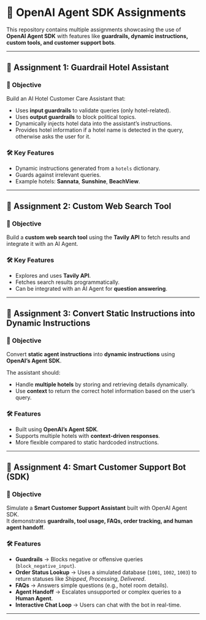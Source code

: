 # 🧠 OpenAI Agent SDK Assignments  

This repository contains multiple assignments showcasing the use of **OpenAI Agent SDK** with features like **guardrails, dynamic instructions, custom tools, and customer support bots**.  

---

## 📌 Assignment 1: Guardrail Hotel Assistant  

### 🎯 Objective  
Build an AI Hotel Customer Care Assistant that:  
- Uses **input guardrails** to validate queries (only hotel-related).  
- Uses **output guardrails** to block political topics.  
- Dynamically injects hotel data into the assistant’s instructions.  
- Provides hotel information if a hotel name is detected in the query, otherwise asks the user for it.  

### 🛠 Key Features  
- Dynamic instructions generated from a `hotels` dictionary.  
- Guards against irrelevant queries.  
- Example hotels: **Sannata**, **Sunshine**, **BeachView**.  

---

## 📌 Assignment 2: Custom Web Search Tool  

### 🎯 Objective  
Build a **custom web search tool** using the **Tavily API** to fetch results and integrate it with an AI Agent.  

### 🛠 Key Features  
- Explores and uses **Tavily API**.  
- Fetches search results programmatically.  
- Can be integrated with an AI Agent for **question answering**.  

---

## 📌 Assignment 3: Convert Static Instructions into Dynamic Instructions  

### 🎯 Objective  
Convert **static agent instructions** into **dynamic instructions** using **OpenAI’s Agent SDK**.  

The assistant should:  
- Handle **multiple hotels** by storing and retrieving details dynamically.  
- Use **context** to return the correct hotel information based on the user’s query.  

### 🛠 Features  
- Built using **OpenAI’s Agent SDK**.  
- Supports multiple hotels with **context-driven responses**.  
- More flexible compared to static hardcoded instructions.  

---

## 📌 Assignment 4: Smart Customer Support Bot (SDK)  

### 🎯 Objective  
Simulate a **Smart Customer Support Assistant** built with OpenAI Agent SDK.  
It demonstrates **guardrails, tool usage, FAQs, order tracking, and human agent handoff**.  

### 🛠 Features  
- **Guardrails** → Blocks negative or offensive queries (`block_negative_input`).  
- **Order Status Lookup** → Uses a simulated database (`1001`, `1002`, `1003`) to return statuses like *Shipped*, *Processing*, *Delivered*.  
- **FAQs** → Answers simple questions (e.g., hotel room details).  
- **Agent Handoff** → Escalates unsupported or complex queries to a **Human Agent**.  
- **Interactive Chat Loop** → Users can chat with the bot in real-time.  

---

